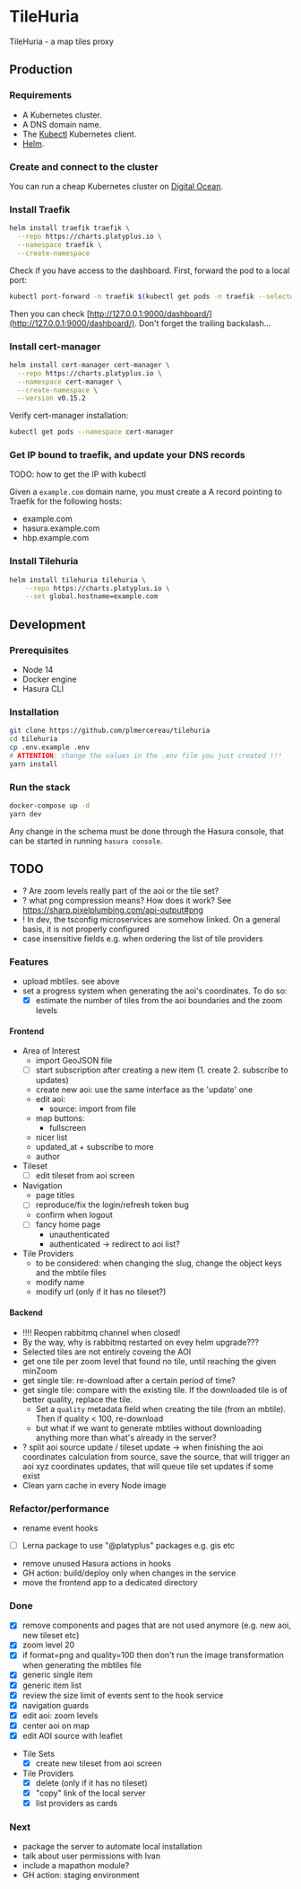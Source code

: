 # TileHuria

TileHuria - a map tiles proxy

## Production

### Requirements

- A Kubernetes cluster.
- A DNS domain name.
- The [Kubectl](https://kubernetes.io/docs/tasks/tools/install-kubectl/) Kubernetes client.
- [Helm](https://helm.sh/docs/intro/install/).

### Create and connect to the cluster

You can run a cheap Kubernetes cluster on [Digital Ocean](https://www.digitalocean.com/docs/kubernetes/how-to/create-clusters/).

### Install Traefik

```sh
helm install traefik traefik \
  --repo https://charts.platyplus.io \
  --namespace traefik \
  --create-namespace
```

Check if you have access to the dashboard. First, forward the pod to a local port:

```sh
kubectl port-forward -n traefik $(kubectl get pods -n traefik --selector "app.kubernetes.io/name=traefik" --output=name) 9000:9000
```

Then you can check [http://127.0.0.1:9000/dashboard/](http://127.0.0.1:9000/dashboard/). Don't forget the trailing backslash...

### Install cert-manager

```sh
helm install cert-manager cert-manager \
  --repo https://charts.platyplus.io \
  --namespace cert-manager \
  --create-namespace \
  --version v0.15.2
```

Verify cert-manager installation:

```sh
kubectl get pods --namespace cert-manager
```

### Get IP bound to traefik, and update your DNS records

TODO: how to get the IP with kubectl

Given a `example.com` domain name, you must create a A record pointing to Traefik for the following hosts:

- example.com
- hasura.example.com
- hbp.example.com

### Install Tilehuria

```sh
helm install tilehuria tilehuria \
    --repo https://charts.platyplus.io \
    --set global.hostname=example.com
```

## Development

### Prerequisites

- Node 14
- Docker engine
- Hasura CLI

### Installation

```sh
git clone https://github.com/plmercereau/tilehuria
cd tilehuria
cp .env.example .env
# ATTENTION: change the values in the .env file you just created !!!
yarn install
```

### Run the stack

```sh
docker-compose up -d
yarn dev
```

Any change in the schema must be done through the Hasura console, that can be started in running `hasura console`.

## TODO

- ? Are zoom levels really part of the aoi or the tile set?
- ? what png compression means? How does it work? See https://sharp.pixelplumbing.com/api-output#png
- ! In dev, the tsconfig microservices are somehow linked. On a general basis, it is not properly configured
- case insensitive fields e.g. when ordering the list of tile providers

### Features

- upload mbtiles. see above
- set a progress system when generating the aoi's coordinates. To do so:
  - [x] estimate the number of tiles from the aoi boundaries and the zoom levels

#### Frontend

- Area of Interest
  - import GeoJSON file
  - [ ] start subscription after creating a new item (1. create 2. subscribe to updates)
  - create new aoi: use the same interface as the 'update' one
  - edit aoi:
    - source: import from file
  - map buttons:
    - fullscreen
  - nicer list
  - updated_at + subscribe to more
  - author
- Tileset
  - [ ] edit tileset from aoi screen
- Navigation
  - page titles
  - [ ] reproduce/fix the login/refresh token bug
  - confirm when logout
  - [ ] fancy home page
    - unauthenticated
    - authenticated -> redirect to aoi list?
- Tile Providers
  - to be considered: when changing the slug, change the object keys and the mbtile files
  - modify name
  - modify url (only if it has no tileset?)

#### Backend

- !!!! Reopen rabbitmq channel when closed!
- By the way, why is rabbitmq restarted on evey helm upgrade???
- Selected tiles are not entirely coveing the AOI
- get one tile per zoom level that found no tile, until reaching the given minZoom
- get single tile: re-download after a certain period of time?
- get single tile: compare with the existing tile. If the downloaded tile is of better quality, replace the tile.
  - Set a `quality` metadata field when creating the tile (from an mbtile). Then if quality < 100, re-download
  - but what if we want to generate mbtiles without downloading anything more than what's already in the server?
- ? split aoi source update / tileset update -> when finishing the aoi coordinates calculation from source, save the source, that will trigger an aoi xyz coordinates updates, that will queue tile set updates if some exist
- Clean yarn cache in every Node image

### Refactor/performance

- rename event hooks
- [ ] Lerna package to use "@platyplus" packages e.g. gis etc
- remove unused Hasura actions in hooks
- GH action: build/deploy only when changes in the service
- move the frontend app to a dedicated directory

### Done

- [x] remove components and pages that are not used anymore (e.g. new aoi, new tileset etc)
- [x] zoom level 20
- [x] if format=png and quality=100 then don't run the image transformation when generating the mbtiles file
- [x] generic single item
- [x] generic item list
- [x] review the size limit of events sent to the hook service
- [x] navigation guards
- [x] edit aoi: zoom levels
- [x] center aoi on map
- [x] edit AOI source with leaflet
- Tile Sets
  - [x] create new tileset from aoi screen
- Tile Providers
  - [x] delete (only if it has no tileset)
  - [x] "copy" link of the local server
  - [x] list providers as cards

### Next

- package the server to automate local installation
- talk about user permissions with Ivan
- include a mapathon module?
- GH action: staging environment
